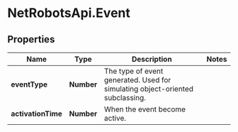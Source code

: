 # NetRobotsApi.Event

## Properties
Name | Type | Description | Notes
------------ | ------------- | ------------- | -------------
**eventType** | **Number** | The type of event generated. Used for simulating object-oriented subclassing. | 
**activationTime** | **Number** | When the event become active. | 


